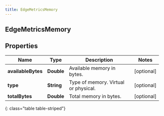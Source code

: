 ```yaml
---
title: EdgeMetricsMemory
---
```

## EdgeMetricsMemory


## Properties

| Name | Type | Description | Notes |
| ------------ | ------------- | ------------- | ------------- |
| **availableBytes** | <!----><!---->**Double**<!----> | Available memory in bytes. |  [optional] |
| **type** | <!----><!---->**String**<!----> | Type of memory. Virtual or physical. |  [optional] |
| **totalBytes** | <!----><!---->**Double**<!----> | Total memory in bytes. |  [optional] |
{: class="table table-striped"}



